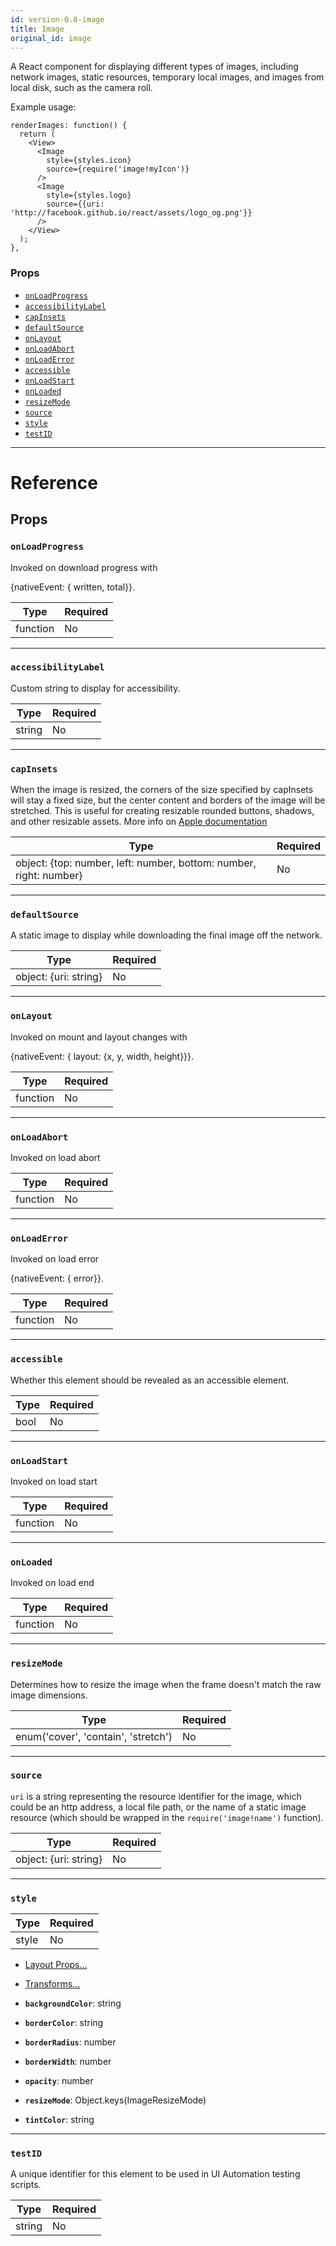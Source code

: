 ```yaml
---
id: version-0.8-image
title: Image
original_id: image
---
```


A React component for displaying different types of images, including network images, static resources, temporary local images, and images from local disk, such as the camera roll.

Example usage:

```
renderImages: function() {
  return (
    <View>
      <Image
        style={styles.icon}
        source={require('image!myIcon')}
      />
      <Image
        style={styles.logo}
        source={{uri: 'http://facebook.github.io/react/assets/logo_og.png'}}
      />
    </View>
  );
},
```

### Props

- [`onLoadProgress`](image.md#onloadprogress)
- [`accessibilityLabel`](image.md#accessibilitylabel)
- [`capInsets`](image.md#capinsets)
- [`defaultSource`](image.md#defaultsource)
- [`onLayout`](image.md#onlayout)
- [`onLoadAbort`](image.md#onloadabort)
- [`onLoadError`](image.md#onloaderror)
- [`accessible`](image.md#accessible)
- [`onLoadStart`](image.md#onloadstart)
- [`onLoaded`](image.md#onloaded)
- [`resizeMode`](image.md#resizemode)
- [`source`](image.md#source)
- [`style`](image.md#style)
- [`testID`](image.md#testid)

---

# Reference

## Props

### `onLoadProgress`

Invoked on download progress with

{nativeEvent: { written, total}}.

| Type     | Required |
| -------- | -------- |
| function | No       |

---

### `accessibilityLabel`

Custom string to display for accessibility.

| Type   | Required |
| ------ | -------- |
| string | No       |

---

### `capInsets`

When the image is resized, the corners of the size specified by capInsets will stay a fixed size, but the center content and borders of the image will be stretched. This is useful for creating resizable rounded buttons, shadows, and other resizable assets. More info on [Apple documentation](https://developer.apple.com/library/ios/documentation/UIKit/Reference/UIImage_Class/index.html#//apple_ref/occ/instm/UIImage/resizableImageWithCapInsets)

| Type                                                               | Required |
| ------------------------------------------------------------------ | -------- |
| object: {top: number, left: number, bottom: number, right: number} | No       |

---

### `defaultSource`

A static image to display while downloading the final image off the network.

| Type                  | Required |
| --------------------- | -------- |
| object: {uri: string} | No       |

---

### `onLayout`

Invoked on mount and layout changes with

{nativeEvent: { layout: {x, y, width, height}}}.

| Type     | Required |
| -------- | -------- |
| function | No       |

---

### `onLoadAbort`

Invoked on load abort

| Type     | Required |
| -------- | -------- |
| function | No       |

---

### `onLoadError`

Invoked on load error

{nativeEvent: { error}}.

| Type     | Required |
| -------- | -------- |
| function | No       |

---

### `accessible`

Whether this element should be revealed as an accessible element.

| Type | Required |
| ---- | -------- |
| bool | No       |

---

### `onLoadStart`

Invoked on load start

| Type     | Required |
| -------- | -------- |
| function | No       |

---

### `onLoaded`

Invoked on load end

| Type     | Required |
| -------- | -------- |
| function | No       |

---

### `resizeMode`

Determines how to resize the image when the frame doesn't match the raw image dimensions.

| Type                                | Required |
| ----------------------------------- | -------- |
| enum('cover', 'contain', 'stretch') | No       |

---

### `source`

`uri` is a string representing the resource identifier for the image, which could be an http address, a local file path, or the name of a static image resource (which should be wrapped in the `require('image!name')` function).

| Type                  | Required |
| --------------------- | -------- |
| object: {uri: string} | No       |

---

### `style`

| Type  | Required |
| ----- | -------- |
| style | No       |

- [Layout Props...](layout-props.md#props)

- [Transforms...](transforms.md#props)

- **`backgroundColor`**: string

- **`borderColor`**: string

- **`borderRadius`**: number

- **`borderWidth`**: number

- **`opacity`**: number

- **`resizeMode`**: Object.keys(ImageResizeMode)

- **`tintColor`**: string

---

### `testID`

A unique identifier for this element to be used in UI Automation testing scripts.

| Type   | Required |
| ------ | -------- |
| string | No       |
